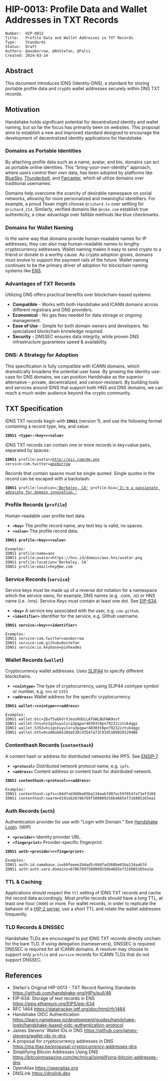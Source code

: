 # HIP-0013: Profile Data and Wallet Addresses in TXT Records

```
Number:  HIP-0013
Title:   Profile Data and Wallet Addresses in TXT Records
Type:    Standards
Status:  Draft
Authors: @aoxborrow, @0xStefan, @Falci
Created: 2024-03-14
```

## Abstract

This document introduces IDNS (Identity-DNS), a standard for storing portable profile data and crypto wallet addresses securely within DNS TXT records. 

## Motivation

Handshake holds significant potential for decentralized identity and wallet naming, but so far the focus has primarily been on websites. This proposal aims to establish a new and improved standard designed to encourage the development of decentralized identity applications for Handshake.

### Domains as Portable Identities
By attaching profile data such as a name, avatar, and bio, domains can act as portable online identities. This "bring-your-own-identity" approach, where users control their own data, has been adopted by platforms like [BlueSky](https://atproto.com/specs/handle), [Thunderbolt](https://www.spaceship.com/thunderbolt), and [Farcaster](https://docs.farcaster.xyz/learn/architecture/ens-names), which all utilize domains over traditional usernames.

Domains help overcome the scarcity of desirable namespace on social networks, allowing for more personalized and meaningful identifiers. For example, a proud Texan might choose `@richard.tx` over settling for `@richard_214`. Similarly, verified domains like `@nike.com` establish true authenticity, a clear advantage over fallible methods like blue checkmarks.

### Domains for Wallet Naming
In the same way that domains provide human-readable names for IP addresses, they can also map human-readable names to lengthy cryptocurrency addresses. Wallet naming makes it easy to send crypto to a friend or donate to a worthy cause. As crypto adoption grows, domains must evolve to support the payment rails of the future. Wallet naming continues to be the primary driver of adoption for blockchain naming systems like [ENS](https://docs.ens.domains/web/resolution).

### Advantages of TXT Records
Utilizing DNS offers practical benefits over blockchain-based systems: 
* **Compatible** - Works with both Handshake and ICANN domains across different registrars and DNS providers.
* **Economical** - No gas fees needed for data storage or ongoing management.
* **Ease of Use** - Simple for both domain owners and developers. No specialized blockchain knowledge required.
* **Security** - DNSSEC ensures data integrity, while proven DNS infrastructure guarantees speed & availability.

### DNS: A Strategy for Adoption
This specification is fully compatible with ICANN domains, which dramatically broadens the potential user base. By growing the identity use-case for DNS domains, we can position Handshake as the superior alternative – private, decentralized, and censor-resistant. By building tools and services around IDNS that support both HNS and DNS domains, we can reach a much wider audience beyond the crypto community.

## TXT Specification

IDNS TXT records begin with **`IDNS1`** (version 1), and use the following format containing a record type, key, and value: 

<pre><code><b>IDNS1 &lt;type&gt;:&lt;key&gt;=&lt;value&gt;</b>
</code></pre>

IDNS TXT records can contain one or more records in key=value pairs, separated by spaces:
<pre><code><b>IDNS1</b> profile:avatar=<ins>http://pic.com/me.png</ins> service:com.twitter=<ins>aoxborrow</ins>
</code></pre>

Records that contain spaces must be single quoted. Single quotes in the record can be escaped with a backslash:
<pre><code><b>IDNS1</b> profile:location=<ins>'Berkeley, CA'</ins> profile:bio=<ins>'I\'m a passionate advocate for domain innovation.'</ins></code></pre>

### Profile Records (`profile`)
Human-readable user profile text data. 
  - **`<key>`** The profile record name, any text key is valid, no spaces.
  - **`<value>`** The profile record data.
<pre><code><b>IDNS1 profile:&lt;key&gt;=&lt;value&gt;</b>

<i>Examples:</i>
IDNS1 profile:name=aox
IDNS1 profile:avatar=https://hns.id/domain/aox.hns/avatar.png
IDNS1 profile:location='Berkeley, CA'
IDNS1 profile:email=hey@me.com
</code></pre>

### Service Records (`service`)
Service keys must be made up of a reverse dot notation for a namespace which the service owns, for example, DNS names (e.g. .com, .io) or HNS name (i.e. .hns). Service Keys must contain at least one dot. See [EIP-634](https://eips.ethereum.org/EIPS/eip-634#service-keys).
  - **`<key>`** A service key associated with the user, e.g. `com.github`.
  - **`<identifier>`** Identifier for the service, e.g. Github username. 
<pre><code><b>IDNS1 service:&lt;key&gt;=&lt;identifier&gt;</b>

<i>Examples:</i>
IDNS1 service:com.twitter=aoxborrow
IDNS1 service:com.github=0xstefan
IDNS1 service:io.keybase=pinheadmz
</code></pre>

### Wallet Records (`wallet`)
Cryptocurrency wallet addresses. Uses [SLIP44](https://github.com/satoshilabs/slips/blob/master/slip-0044.md) to specify different blockchains.
  - **`<cointype>`** The type of cryptocurrency, using SLIP44 cointype symbol or number, e.g. `hns` or `5353`
  - **`<address>`** Wallet address for the specific cryptocurrency.
<pre><code><b>IDNS1 wallet:&lt;cointype&gt;=&lt;address&gt;</b>

<i>Examples:</i>
IDNS1 wallet:btc=1Dvf5aQkVrVJeasRUDiLATGWLBGFWA9ovY
IDNS1 wallet:hns=hs1qshuyulxra3pqpwr40303t8pn79232zztuk4qgz
IDNS1 wallet:5353=hs1qshuyulxra3pqpwr40303t8pn79232zztuk4qgz
IDNS1 wallet:eth=0xa08abA528da538cd3547a73C93d51B90201294B6
</code></pre>


### Contenthash Records (`contenthash`)
A content hash or address for distributed networks like IPFS. See [ENSIP-7](https://docs.ens.domains/ensip/7).
  - **`<protocol>`** Distributed network protocol name, e.g. `ipfs`.
  - **`<address>`** Content address or content hash for distributed network.
<pre><code><b>IDNS1 contenthash:&lt;protocol&gt;=&lt;address&gt;</b>

<i>Examples:</i>
IDNS1 contenthash:ipfs=c04dfad360be65ba134aab7d07ec59f0547a73ef3168
IDNS1 contenthash:swarm=d191eb26786769f580809256b4685ef316805265ea1
</code></pre>


### Auth Records (`auth`)
Authentication provider for use with "Login with Domain." See [Handshake Login](https://learn.namebase.io/development/guides/handshake-login/using-handshake-login#set-up-a-custom-identity-manager). (WIP)
  - **`<provider>`** Identity provider URL.
  - **`<fingerprint>`** Provider-specific fingerprint.
<pre><code><b>IDNS1 auth:&lt;provider&gt;=&lt;fingerprint&gt;</b>

<i>Examples:</i>
IDNS1 auth:id.namebase.io=b9feeee2b4ad5c04dfad360be65ba134aab7d
IDNS1 auth:auth.varo.domains=6786769f580809256b4685ef316805265ea1e
</code></pre>

### TTL & Caching
Applications should respect the `ttl` setting of IDNS TXT records and cache the record data accordingly. Most profile records should have a long TTL, at least one hour (`3600`) or more. For wallet records, in order to replicate the behavior of a [HIP-2 server](https://github.com/pinheadmz/hip2-server), use a short TTL and rotate the wallet addresses frequently. 

### TLD Records & DNSSEC
Handshake TLDs are encouraged to put IDNS TXT records directly onchain for the bare TLD. If using delegation (nameservers), DNSSEC is required. DNSSEC is required for all ICANN domains. A resolver may choose to support only `profile` and `service` records for ICANN TLDs that do not support DNSSEC.


## References
* Stefan's Original HIP-0013 - TXT Record Naming Standards https://github.com/handshake-org/HIPs/pull/46
* EIP-634: Storage of text records in ENS https://eips.ethereum.org/EIPS/eip-634
* RFC 1464 https://datatracker.ietf.org/doc/html/rfc1464
* Handshake OIDC Authentication https://learn.namebase.io/development/guides/handshake-login/handshake-based-oidc-authentication-protocol
* James Stevens' Wallet IDs in DNS https://github.com/james-stevens/wallet-ids-in-dns 
* A proposal for cryptocurrency addresses in DNS https://ma.ttias.be/proposal-cryptocurrency-addresses-dns
* Simplifying Bitcoin Addresses Using DNS https://bitcoinmagazine.com/technical/simplifying-bitcoin-addresses-dns
* OpenAlias https://openalias.org
* DNSLink https://dnslink.dev